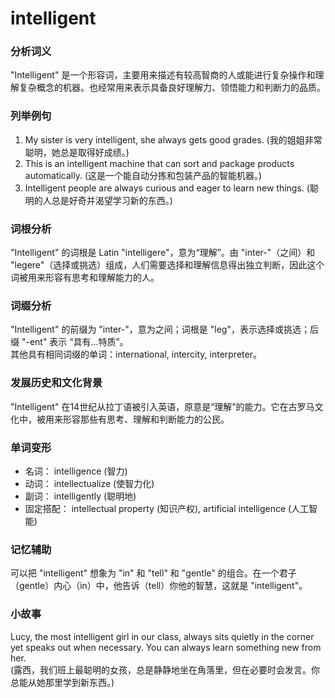 # intelligent

### 分析词义

  

"Intelligent" 是一个形容词，主要用来描述有较高智商的人或能进行复杂操作和理解复杂概念的机器。也经常用来表示具备良好理解力、领悟能力和判断力的品质。

  

### 列举例句

  

1.  My sister is very intelligent, she always gets good grades. (我的姐姐非常聪明，她总是取得好成绩。)
2.  This is an intelligent machine that can sort and package products automatically. (这是一个能自动分拣和包装产品的智能机器。)
3.  Intelligent people are always curious and eager to learn new things. (聪明的人总是好奇并渴望学习新的东西。)

  

### 词根分析

  

"Intelligent" 的词根是 Latin "intelligere"，意为“理解”。由 "inter-"（之间）和 "legere"（选择或挑选）组成，人们需要选择和理解信息得出独立判断，因此这个词被用来形容有思考和理解能力的人。

  

### 词缀分析

  

"Intelligent" 的前缀为 "inter-"，意为之间；词根是 "leg"，表示选择或挑选；后缀 "-ent" 表示 “具有...特质”。  
其他具有相同词缀的单词：international, intercity, interpreter。

  

### 发展历史和文化背景

  

"Intelligent" 在14世纪从拉丁语被引入英语，原意是“理解”的能力。它在古罗马文化中，被用来形容那些有思考、理解和判断能力的公民。

  

### 单词变形

  

*   名词： intelligence (智力)
*   动词： intellectualize (使智力化)
*   副词： intelligently (聪明地)
*   固定搭配： intellectual property (知识产权), artificial intelligence (人工智能)

  

### 记忆辅助

  

可以把 "intelligent" 想象为 "in" 和 "tell" 和 "gentle" 的组合。在一个君子（gentle）内心（in）中，他告诉（tell）你他的智慧，这就是 "intelligent"。

  

### 小故事

  

Lucy, the most intelligent girl in our class, always sits quietly in the corner yet speaks out when necessary. You can always learn something new from her.  
(露西，我们班上最聪明的女孩，总是静静地坐在角落里，但在必要时会发言。你总能从她那里学到新东西。)
